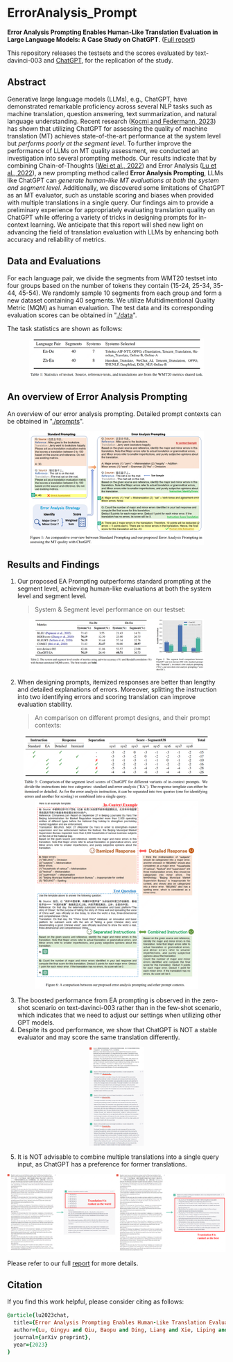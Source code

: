 # ErrorAnalysis_Prompt

<b>Error Analysis Prompting Enables Human-Like Translation Evaluation in Large Language Models: A Case Study on ChatGPT</b>. ([Full report](https://github.com/Coldmist-Lu/ErrorAnalysis_Prompt/blob/main/sources/report.pdf))

This repository releases the testsets and the scores evaluated by text-davinci-003 and [ChatGPT](https://chat.openai.com/chat),  for the replication of the study.

## Abstract

Generative large language models (LLMs), e.g., ChatGPT, have demonstrated remarkable proficiency across several NLP tasks such as machine translation, question answering, text summarization, and natural language understanding. Recent research ([Kocmi and Federmann, 2023](https://arxiv.org/pdf/2302.14520.pdf)) has shown that utilizing ChatGPT for assessing the quality of machine translation (MT) achieves state-of-the-art performance at the system level but *performs poorly at the segment level*. To further improve the performance of LLMs on MT quality assessment, we conducted an investigation into several prompting methods. Our results indicate that by combining Chain-of-Thoughts ([Wei et al., 2022](https://arxiv.org/pdf/2201.11903.pdf)) and Error Analysis ([Lu et al., 2022](https://arxiv.org/pdf/2212.10179.pdf)), a new prompting method called **Error Analysis Prompting**, LLMs like ChatGPT can *generate human-like MT evaluations at both the system and segment level*. Additionally, we discovered some limitations of ChatGPT as an MT evaluator, such as unstable scoring and biases when provided with multiple translations in a single query. Our findings aim to provide a preliminary experience for appropriately evaluating translation quality on ChatGPT while offering a variety of tricks in designing prompts for in-context learning. 
We anticipate that this report will shed new light on advancing the field of translation evaluation with LLMs by enhancing both accuracy and reliability of metrics.

## Data and Evaluations

For each language pair, we divide the segments from WMT20 testset into four groups based on the number of tokens they contain (15-24, 25-34, 35-44, 45-54). We randomly sample 10 segments from each group and form a new dataset containing 40 segments. We utilize Multidimentional Quality Metric (MQM) as human evaluation. The test data and its corresponding evaluation scores can be obtained in "[./data](./data/)".

The task statistics are shown as follows:

<div align="center">
    <img width="80%" alt="image" src="https://github.com/Coldmist-Lu/ErrorAnalysis_Prompt/blob/main/sources/testset.png">
</div>

## An overview of Error Analysis Prompting

An overview of our error analysis prompting. Detailed prompt contexts can be obtained in "[./prompts](./prompts/)".

<div align="center">
    <img width="80%" alt="image" src="https://github.com/Coldmist-Lu/ErrorAnalysis_Prompt/blob/main/sources/overview.png">
</div>



## Results and Findings

1. Our proposed EA Prompting outperforms standard prompting at the segment level, achieving human-like evaluations at both the system level and segment level.

   > System & Segment level performance on our testset:

<div align="center">
    <img width="80%" alt="image" src="https://github.com/Coldmist-Lu/ErrorAnalysis_Prompt/blob/main/sources/result.png">
</div>



2. When designing prompts, itemized responses are better than lengthy and detailed explanations of errors. Moreover, splitting the instruction into two identifying errors and scoring translation can improve evaluation stability.

   > An comparison on different prompt designs, and their prompt contexts:

<div align="center">
    <img width="85%" alt="image" src="https://github.com/Coldmist-Lu/ErrorAnalysis_Prompt/blob/main/sources/promptcompare.png">
</div>
<div align="center">
    <img width="75%" alt="image" src="https://github.com/Coldmist-Lu/ErrorAnalysis_Prompt/blob/main/sources/promptcontext.png">
</div>




3. The boosted performance from EA prompting is observed in the zero-shot scenario on text-davinci-003 rather than in the few-shot scenario, which indicates that we need to adjust our settings when utilizing other GPT models.
4. Despite its good performance, we show that ChatGPT is NOT a stable evaluator and may score the same translation differently.

<div align="center">
    <img width="25%" alt="image" src="https://github.com/Coldmist-Lu/ErrorAnalysis_Prompt/blob/main/sources/unstable.png">
</div>

5. It is NOT advisable to combine multiple translations into a single query input, as ChatGPT has a preference for former translations. 

<div align="center">
    <img width="100%" alt="image" src="https://github.com/Coldmist-Lu/ErrorAnalysis_Prompt/blob/main/sources/input%20bias.png">
</div>

Please refer to our full [report](https://github.com/Coldmist-Lu/ErrorAnalysis_Prompt/blob/main/sources/report.pdf) for more details.

## Citation
If you find this work helpful, please consider citing as follows:  

```ruby
@article{lu2023chat,
  title={Error Analysis Prompting Enables Human-Like Translation Evaluation in Large Language Models: A Case Study on ChatGPT},
  author={Lu, Qingyu and Qiu, Baopu and Ding, Liang and Xie, Liping and Tao, Dacheng},
  journal={arXiv preprint},
  year={2023}
}
```

